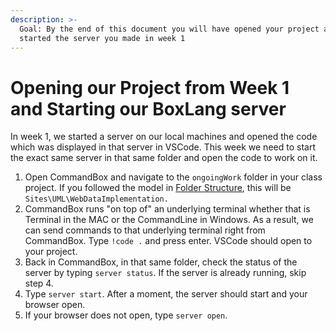 ```yaml
---
description: >-
  Goal: By the end of this document you will have opened your project and
  started the server you made in week 1
---
```


# Opening our Project from Week 1 and Starting our BoxLang server

In week 1, we started a server on our local machines and opened the code which was displayed in that server in VSCode. This week we need to start the exact same server in that same folder and open the code to work on it.&#x20;

1. Open CommandBox and navigate to the `ongoingWork` folder in your class project. If you followed the model in [Folder Structure](../week-1-software-and-setup/folder-structure.md), this will be `Sites\UML\WebDataImplementation.`&#x20;
2. CommandBox runs "on top of" an underlying terminal whether that is Terminal in the MAC or the CommandLine in Windows. As a result, we can send commands to that underlying terminal right from CommandBox. Type `!code .` and press enter. VSCode should open to your project.
3. Back in CommandBox, in that same folder, check the status of the server by typing `server status`. If the server is already running, skip step 4.&#x20;
4. Type `server start`. After a moment, the server should start and your browser open.&#x20;
5. If your browser does not open, type `server open`.&#x20;

